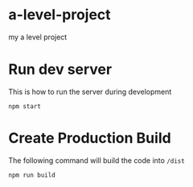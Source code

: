 # a-level-project 
my a level project

# Run dev server
This is how to run the server during development 

```
npm start
```

# Create Production Build
The following command will build the code into `/dist`

```
npm run build
```


